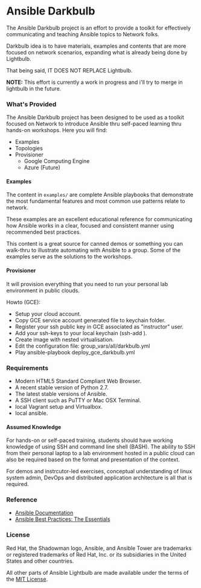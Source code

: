 # Ansible Darkbulb

The Ansible Darkbulb project is an effort to provide a toolkit for effectively communicating and teaching Ansible topics to Network folks.

Darkbulb idea is to have materials, examples and contents that are more focused on network scenarios, expanding what is already being done by Lightbulb.

That being said, IT DOES NOT REPLACE Lightbulb.

**NOTE:** This effort is currently a work in progress and i'll try to merge in lightbulb in the future.

### What's Provided

The Ansible Darkbulb project has been designed to be used as a toolkit focused on Network to introduce Ansible thru self-paced learning thru hands-on workshops. Here you will find:

* Examples
* Topologies
* Provisioner
  * Google Computing Engine
  * Azure (Future)

#### Examples

The content in `examples/` are complete Ansible playbooks that demonstrate the most fundamental features and most common use patterns relate to network.

These examples are an excellent educational reference for communicating how Ansible works in a clear, focused and consistent manner using recommended best practices.

This content is a great source for canned demos or something you can walk-thru to illustrate automating with Ansible to a group. Some of the examples  serve as the solutions to the workshops.

#### Provisioner

It will provision everything that you need to run your personal lab environment in public clouds.

Howto (GCE):

* Setup your cloud account.
* Copy GCE service account generated file to keychain folder.
* Register your ssh public key in GCE associated as "instructor" user.
* Add your ssh-keys to your local keychain (ssh-add <file>).
* Create image with nested virtualisation.
* Edit the configuration file: group_vars/all/darkbulb.yml
* Play ansible-playbook deploy_gce_darkbulb.yml

### Requirements

* Modern HTML5 Standard Compliant Web Browser.
* A recent stable version of Python 2.7.
* The latest stable versions of Ansible.
* A SSH client such as PuTTY or Mac OSX Terminal.
* local Vagrant setup and Virtualbox.
* local ansible.

#### Assumed Knowledge

For hands-on or self-paced training, students should have working knowledge of using SSH and command line shell (BASH). The ability to SSH from their personal laptop to a lab environment hosted in a public cloud can also be required based on the format and presentation of the context.

For demos and instrcutor-led exercises, conceptual understanding of linux system admin, DevOps and distributed application architecture is all that is required.

### Reference

* [Ansible Documentation](http://docs.ansible.com)
* [Ansible Best Practices: The Essentials](https://www.ansible.com/blog/ansible-best-practices-essentials)

### License

Red Hat, the Shadowman logo, Ansible, and Ansible Tower are trademarks or registered trademarks of Red Hat, Inc. or its subsidiaries in the United States and other countries.

All other parts of Ansible Lightbulb are made available under the terms of the [MIT License](LICENSE).
